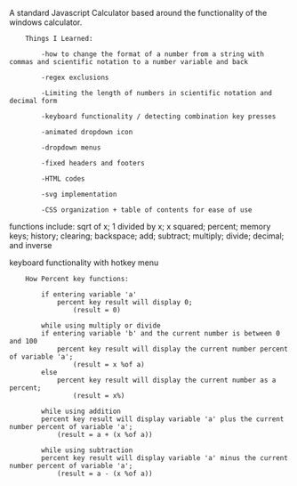    A standard Javascript Calculator based around the functionality of the windows calculator.
        
        Things I Learned:
            
            -how to change the format of a number from a string with commas and scientific notation to a number variable and back
            
            -regex exclusions
            
            -Limiting the length of numbers in scientific notation and decimal form

            -keyboard functionality / detecting combination key presses

            -animated dropdown icon

            -dropdown menus

            -fixed headers and footers

            -HTML codes

            -svg implementation

            -CSS organization + table of contents for ease of use
    
   functions include: sqrt of x; 1 divided by x; x squared; percent; memory keys;  history; clearing; backspace; add; subtract; multiply; divide; decimal; and inverse

   keyboard functionality with hotkey menu

        How Percent key functions: 
        
            if entering variable 'a' 
                percent key result will display 0;
                    (result = 0)
        
            while using multiply or divide
            if entering variable 'b' and the current number is between 0 and 100
                percent key result will display the current number percent of variable 'a'; 
                    (result = x %of a)
            else 
                percent key result will display the current number as a percent; 
                    (result = x%)

            while using addition
            percent key result will display variable 'a' plus the current number percent of variable 'a'; 
                (result = a + (x %of a))

            while using subtraction
            percent key result will display variable 'a' minus the current number percent of variable 'a'; 
                (result = a - (x %of a))



